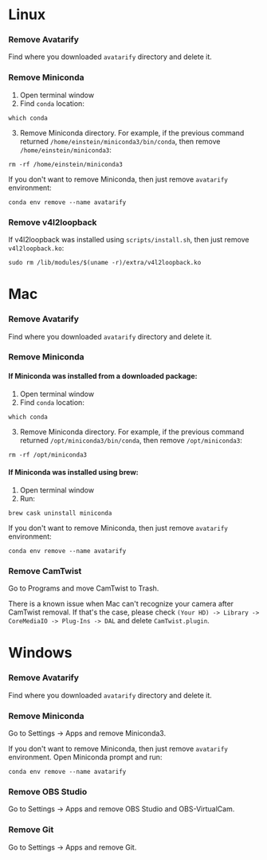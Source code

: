 # Linux

### Remove Avatarify  
Find where you downloaded `avatarify` directory and delete it.

### Remove Miniconda
1. Open terminal window
2. Find `conda` location:  
```
which conda  
```  
3. Remove Miniconda directory. For example, if the previous command returned `/home/einstein/miniconda3/bin/conda`, then remove `/home/einstein/miniconda3`:  
```
rm -rf /home/einstein/miniconda3
``` 

If you don't want to remove Miniconda, then just remove `avatarify` environment:
```
conda env remove --name avatarify
```

### Remove v4l2loopback
If v4l2loopback was installed using `scripts/install.sh`, then just remove `v4l2loopback.ko`:
```
sudo rm /lib/modules/$(uname -r)/extra/v4l2loopback.ko
```

# Mac

### Remove Avatarify  
Find where you downloaded `avatarify` directory and delete it.

### Remove Miniconda
#### If Miniconda was installed from a downloaded package:  
1. Open terminal window
2. Find `conda` location:  
```
which conda  
```  
3. Remove Miniconda directory. For example, if the previous command returned `/opt/miniconda3/bin/conda`, then remove `/opt/miniconda3`:  
```
rm -rf /opt/miniconda3
``` 

#### If Miniconda was installed using brew:
1. Open terminal window
2. Run:
```
brew cask uninstall miniconda
```

If you don't want to remove Miniconda, then just remove `avatarify` environment:
```
conda env remove --name avatarify
```

### Remove CamTwist  
Go to Programs and move CamTwist to Trash.

There is a known issue when Mac can't recognize your camera after CamTwist removal. If that's the case, please check `(Your HD) -> Library -> CoreMediaIO -> Plug-Ins -> DAL` and delete `CamTwist.plugin`.

# Windows

### Remove Avatarify
Find where you downloaded `avatarify` directory and delete it.

### Remove Miniconda
Go to Settings -> Apps and remove Miniconda3.

If you don't want to remove Miniconda, then just remove `avatarify` environment. Open Miniconda prompt and run:
```
conda env remove --name avatarify
```

### Remove OBS Studio
Go to Settings -> Apps and remove OBS Studio and OBS-VirtualCam.

### Remove Git
Go to Settings -> Apps and remove Git.